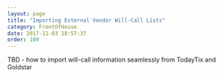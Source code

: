```yaml
---
layout: page
title: "Importing External Vendor Will-Call Lists"
category: FrontOfHouse
date: 2017-11-03 18:57:37
order: 100
---
```


TBD - how to import will-call information seamlessly from TodayTix and
Goldstar

